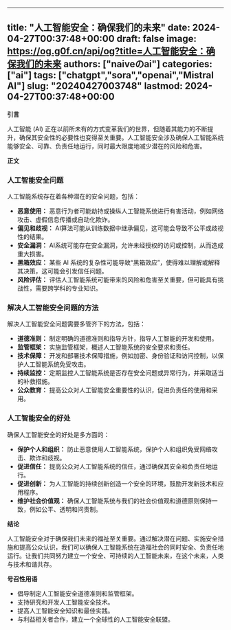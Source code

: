 
---
title: "人工智能安全：确保我们的未来"
date: 2024-04-27T00:37:48+00:00
draft: false
image: https://og.g0f.cn/api/og?title=人工智能安全：确保我们的未来
authors: ["naiveのai"]
categories: ["ai"]
tags: ["chatgpt","sora","openai","Mistral AI"]
slug: "20240427003748"
lastmod: 2024-04-27T00:37:48+00:00
---
**引言**

人工智能 (AI) 正在以前所未有的方式变革我们的世界，但随着其能力的不断提升，确保其安全性的必要性也变得至关重要。人工智能安全涉及确保人工智能系统能够安全、可靠、负责任地运行，同时最大限度地减少潜在的风险和危害。

**正文**

### 人工智能安全问题

人工智能系统存在着各种潜在的安全问题，包括：

* **恶意使用：** 恶意行为者可能劫持或操纵人工智能系统进行有害活动，例如网络攻击、虚假信息传播或自动化欺诈。
* **偏见和歧视：** AI算法可能从训练数据中继承偏见，这可能会导致不公平或歧视性的结果。
* **安全漏洞：** AI系统可能存在安全漏洞，允许未经授权的访问或控制，从而造成重大损害。
* **黑箱效应：** 某些 AI 系统的复杂性可能导致“黑箱效应”，使得难以理解或解释其决策，这可能会引发信任问题。
* **风险评估：** 评估人工智能系统可能带来的风险和危害至关重要，但可能具有挑战性，需要跨学科的专业知识。

### 解决人工智能安全问题的方法

解决人工智能安全问题需要多管齐下的方法，包括：

* **道德准则：** 制定明确的道德准则和指导方针，指导人工智能的开发和使用。
* **监管框架：** 实施监管框架，概述人工智能系统的安全要求和责任。
* **技术保障：** 开发和部署技术保障措施，例如加密、身份验证和访问控制，以保护人工智能系统免受攻击。
* **持续监控：** 定期监控人工智能系统是否存在安全问题或异常行为，并采取适当的补救措施。
* **公众教育：** 提高公众对人工智能安全重要性的认识，促进负责任的使用和采用。

### 人工智能安全的好处

确保人工智能安全的好处是多方面的：

* **保护个人和组织：** 防止恶意使用人工智能系统，保护个人和组织免受网络攻击、欺诈和歧视。
* **促进信任：** 提高公众对人工智能系统的信任，通过确保其安全和负责任地运行。
* **促进创新：** 为人工智能的持续创新创造一个安全的环境，鼓励开发新技术和应用程序。
* **维护社会价值观：** 确保人工智能系统与我们的社会价值观和道德原则保持一致，例如公平、透明和问责制。

**结论**

人工智能安全对于确保我们未来的福祉至关重要。通过解决潜在问题、实施安全措施和提高公众认识，我们可以确保人工智能系统在造福社会的同时安全、负责任地运行。让我们共同努力建立一个安全、可持续的人工智能未来，在这个未来，人类与技术和谐共存。

**号召性用语**

* 倡导制定人工智能安全道德准则和监管框架。
* 支持研究和开发人工智能安全技术。
* 提高人工智能安全知识和最佳实践。
* 与利益相关者合作，建立一个全球性的人工智能安全联盟。
